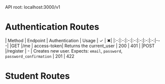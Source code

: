 API root: localhost:3000/v1

# Authentication Routes #

| Method | Endpoint | Authentication | Usage  | ✓ | ✖|
|:-:|:-:|:-:|:-:|:-:|:-:|:-:|---|
|GET     |/me       | access-token| Returns the current_user | 200 | 401 |
|POST    |/register | -           | Creates new user. Expects: `email`, `password`, `password_confirmation` | 201 | 422

# Student Routes #
